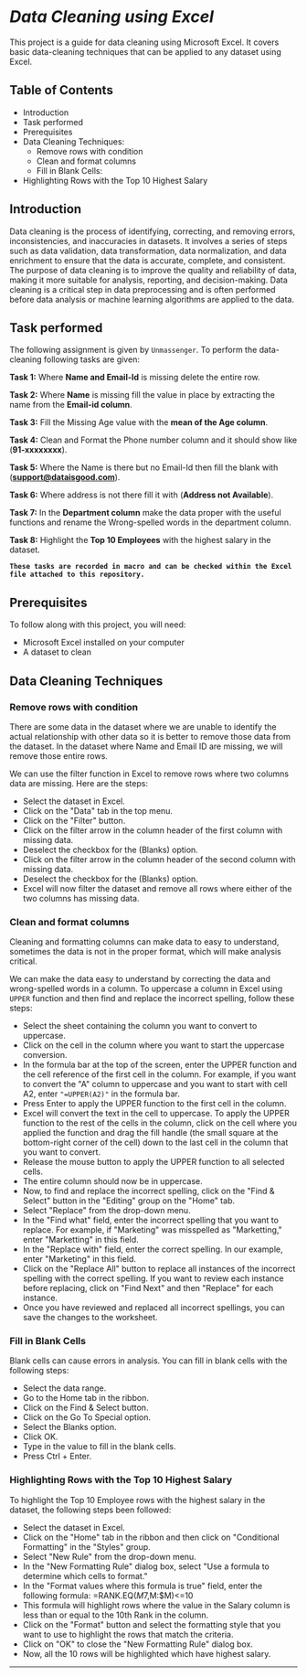 # *Data Cleaning using Excel*

This project is a guide for data cleaning using Microsoft Excel. It covers basic data-cleaning techniques that can be applied to any dataset using Excel.

## Table of Contents
- Introduction
- Task performed
- Prerequisites
- Data Cleaning Techniques:
  - Remove rows with condition
  - Clean and format columns
  - Fill in Blank Cells:
- Highlighting Rows with the Top 10 Highest Salary

  
## Introduction

Data cleaning is the process of identifying, correcting, and removing errors, inconsistencies, and inaccuracies in datasets. It involves a series of steps such as data validation, data transformation, data normalization, and data enrichment to ensure that the data is accurate, complete, and consistent. The purpose of data cleaning is to improve the quality and reliability of data, making it more suitable for analysis, reporting, and decision-making. Data cleaning is a critical step in data preprocessing and is often performed before data analysis or machine learning algorithms are applied to the data.


## Task performed

The following assignment is given by `Unmassenger`. To perform the data-cleaning following tasks are given:

**Task 1:** Where **Name and Email-Id** is missing delete the entire row.

**Task 2:** Where **Name** is missing fill the value in place by extracting the name from the **Email-id column**.

**Task 3:** Fill the Missing Age value with the **mean of the Age column**.

**Task 4:** Clean and Format the Phone number column and it should show like (**91-xxxxxxxx**).

**Task 5:** Where the Name is there but no Email-Id then fill the blank with (**support@dataisgood.com**).

**Task 6:** Where address is not there fill it with (**Address not Available**).

**Task 7:** In the **Department column** make the data proper with the useful functions and rename the Wrong-spelled words in the department column.

**Task 8:** Highlight the **Top 10 Employees** with the highest salary in the dataset.

**`These tasks are recorded in macro and can be checked within the Excel file attached to this repository.`**


## Prerequisites

To follow along with this project, you will need:

- Microsoft Excel installed on your computer
- A dataset to clean

## **Data Cleaning Techniques**

### Remove rows with condition

There are some data in the dataset where we are unable to identify the actual relationship with other data so it is better to remove those data from the dataset. In the dataset where Name and Email ID are missing, we will remove those entire rows. 

We can use the filter function in Excel to remove rows where two columns data are missing. Here are the steps:

- Select the dataset in Excel.
- Click on the "Data" tab in the top menu.
- Click on the "Filter" button.
- Click on the filter arrow in the column header of the first column with missing data.
- Deselect the checkbox for the (Blanks) option.
- Click on the filter arrow in the column header of the second column with missing data.
- Deselect the checkbox for the (Blanks) option.
- Excel will now filter the dataset and remove all rows where either of the two columns has missing data.

### Clean and format columns

Cleaning and formatting columns can make data to easy to understand, sometimes the data is not in the proper format, which will make analysis critical. 

We can make the data easy to understand by correcting the data and wrong-spelled words in a column. To uppercase a column in Excel using `UPPER` function and then find and replace the incorrect spelling, follow these steps:

- Select the sheet containing the column you want to convert to uppercase.
- Click on the cell in the column where you want to start the uppercase conversion.
- In the formula bar at the top of the screen, enter the UPPER function and the cell reference of the first cell in the column. For example, if you want to convert the "A" column to uppercase and you want to start with cell A2, enter `"=UPPER(A2)"` in the formula bar.
- Press Enter to apply the UPPER function to the first cell in the column.
- Excel will convert the text in the cell to uppercase. To apply the UPPER function to the rest of the cells in the column, click on the cell where you applied the function and drag the fill handle (the small square at the bottom-right corner of the cell) down to the last cell in the column that you want to convert.
- Release the mouse button to apply the UPPER function to all selected cells.
- The entire column should now be in uppercase.
- Now, to find and replace the incorrect spelling, click on the "Find & Select" button in the "Editing" group on the "Home" tab.
- Select "Replace" from the drop-down menu.
- In the "Find what" field, enter the incorrect spelling that you want to replace. For example, if "Marketing" was misspelled as "Marketting," enter "Marketting" in this field.
- In the "Replace with" field, enter the correct spelling. In our example, enter "Marketing" in this field.
- Click on the "Replace All" button to replace all instances of the incorrect spelling with the correct spelling. If you want to review each instance before replacing, click on "Find Next" and then "Replace" for each instance.
- Once you have reviewed and replaced all incorrect spellings, you can save the changes to the worksheet.

### Fill in Blank Cells

Blank cells can cause errors in analysis. You can fill in blank cells with the following steps:

- Select the data range.
- Go to the Home tab in the ribbon.
- Click on the Find & Select button.
- Click on the Go To Special option.
- Select the Blanks option.
- Click OK.
- Type in the value to fill in the blank cells.
- Press Ctrl + Enter.

### Highlighting Rows with the Top 10 Highest Salary

To highlight the Top 10 Employee rows with the highest salary in the dataset, the following steps been followed:

- Select the dataset in Excel.
- Click on the "Home" tab in the ribbon and then click on "Conditional Formatting" in the "Styles" group.
- Select "New Rule" from the drop-down menu.
- In the "New Formatting Rule" dialog box, select "Use a formula to determine which cells to format."
- In the "Format values where this formula is true" field, enter the following formula: =RANK.EQ($M7,$M:$M)<=10
- This formula will highlight rows where the value in the Salary column is less than or equal to the 10th Rank in the column.
- Click on the "Format" button and select the formatting style that you want to use to highlight the rows that match the criteria.
- Click on "OK" to close the "New Formatting Rule" dialog box.
- Now, all the 10 rows will be highlighted which have highest salary.

___________________________________________________________________________________________________
